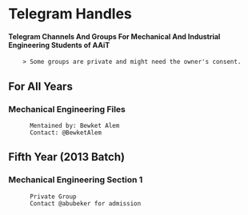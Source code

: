 # Telegram Handles
#### Telegram Channels And Groups For Mechanical And Industrial Engineering Students of AAiT
        > Some groups are private and might need the owner's consent.

## For All Years
   ###    Mechanical Engineering Files
          Mentained by: Bewket Alem
          Contact: @BewketAlem
## Fifth Year (2013 Batch)
   ###    Mechanical Engineering Section 1
          Private Group
          Contact @abubeker for admission
